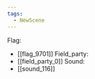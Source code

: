```yaml
---
tags:
  - NewScene
---
```

Flag:
- [[flag_9701]]
Field_party:
- [[field_party_0]]
Sound:
- [[sound_116]]
